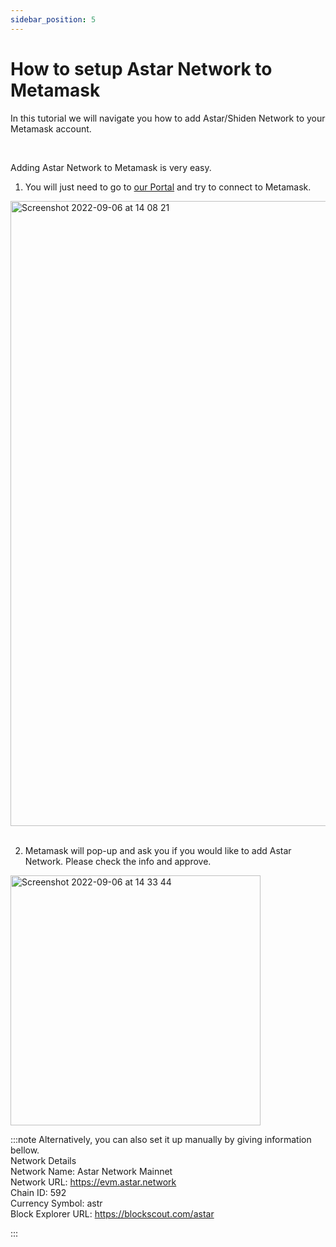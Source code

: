 ```yaml
---
sidebar_position: 5
---
```


# How to setup Astar Network to Metamask

In this tutorial we will navigate you how to add Astar/Shiden Network to your Metamask account.

<br />

Adding Astar Network to Metamask is very easy.
<br />

1. You will just need to go to [our Portal](https://portal.astar.network/) and try to connect to Metamask.

<img width="1000" alt="Screenshot 2022-09-06 at 14 08 21" src="https://user-images.githubusercontent.com/77480847/188554147-02f09f39-6051-4f7f-8e6f-d263867afb88.png" /><br />
<br />

2. Metamask will pop-up and ask you if you would like to add Astar Network. Please check the info and approve.<br />

<img width="400" alt="Screenshot 2022-09-06 at 14 33 44" src="https://user-images.githubusercontent.com/77480847/188554595-bd9b0a82-5d15-4420-9eda-44c32418d2a1.png" />

<br />

:::note
Alternatively, you can also set it up manually by giving information bellow.
<br />
Network Details<br />
Network Name: Astar Network Mainnet<br />
Network URL: https://evm.astar.network<br />
Chain ID: 592<br />
Currency Symbol: astr<br />
Block Explorer URL: https://blockscout.com/astar

:::

